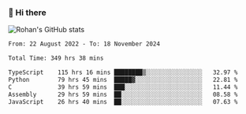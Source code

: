 ### 👋 Hi there 

<!--
**rohznmdev/rohznmdev** is a ✨ _special_ ✨ repository because its `README.md` (this file) appears on your GitHub profile.

Here are some ideas to get you started:

- 🔭 I’m currently working on ...
- 🌱 I’m currently learning Ruby and Ruby on Rails
- 👯 I’m looking to collaborate on ...
- 🤔 I’m looking for help with ...
- 💬 Ask me about ...
- 📫 How to reach me: ...
- 😄 Pronouns: ...
- ⚡ Fun fact: ...
-->
![Rohan's GitHub stats](https://github-readme-stats.vercel.app/api?username=rohznmdev&theme=dark&show_icons=true)

<!--START_SECTION:waka-->

```txt
From: 22 August 2022 - To: 18 November 2024

Total Time: 349 hrs 38 mins

TypeScript    115 hrs 16 mins ████████▒░░░░░░░░░░░░░░░░   32.97 %
Python        79 hrs 45 mins  █████▓░░░░░░░░░░░░░░░░░░░   22.81 %
C             39 hrs 59 mins  ███░░░░░░░░░░░░░░░░░░░░░░   11.44 %
Assembly      29 hrs 59 mins  ██░░░░░░░░░░░░░░░░░░░░░░░   08.58 %
JavaScript    26 hrs 40 mins  ██░░░░░░░░░░░░░░░░░░░░░░░   07.63 %
```

<!--END_SECTION:waka-->
